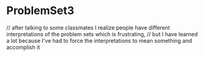 # ProblemSet3

// after talking to some classmates I realize people have different interpretations of the problem sets which is frustrating, 
// but I have learned a lot because I've had to force the interpretations to mean something and accomplish it